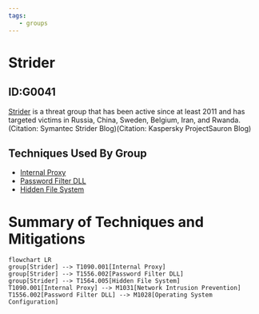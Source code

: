 ```yaml
---
tags:
   - groups
---
```

# Strider
## ID:G0041
[Strider](/mitre/groups/G0041) is a threat group that has been active since at least 2011 and has targeted victims in Russia, China, Sweden, Belgium, Iran, and Rwanda.(Citation: Symantec Strider Blog)(Citation: Kaspersky ProjectSauron Blog)
## Techniques Used By Group
* [Internal Proxy](/mitre/techniques/T1090/001)
* [Password Filter DLL](/mitre/techniques/T1556/002)
* [Hidden File System](/mitre/techniques/T1564/005)

# Summary of Techniques and Mitigations
```mermaid
flowchart LR
group[Strider] --> T1090.001[Internal Proxy]
group[Strider] --> T1556.002[Password Filter DLL]
group[Strider] --> T1564.005[Hidden File System]
T1090.001[Internal Proxy] --> M1031[Network Intrusion Prevention]
T1556.002[Password Filter DLL] --> M1028[Operating System Configuration]
```